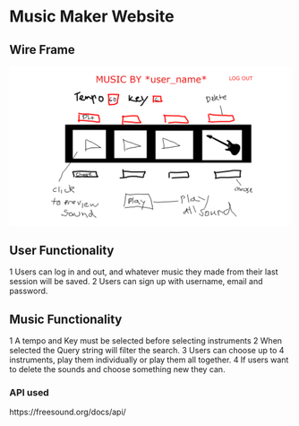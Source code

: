 <h1>Music Maker Website</h1>



<h2>Wire Frame</h2>

![alt text](./Music_Website_Wireframe.png)

<h2>User Functionality</h2>
1 Users can log in and out, and whatever music they made from their last session will be saved.
2 Users can sign up with username, email and password.


<h2>Music Functionality</h2>
1 A tempo and Key must be selected before selecting instruments
2 When selected the Query string will filter the search.
3 Users can choose up to 4 instruments, play them individually or play them all together.
4 If users want to delete the sounds and choose something new they can.




<h3>API used</h3>
https://freesound.org/docs/api/